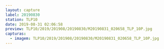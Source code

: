 ```yaml
---
layout: capture
label: 20190830
station: TLP10
date: 2019-08-31 02:06:58
preview: TLP10/2019/201908/20190830/M20190831_020658_TLP_10P.jpg
capturas:
  - imagem: TLP10/2019/201908/20190830/M20190831_020658_TLP_10P.jpg
---
```

